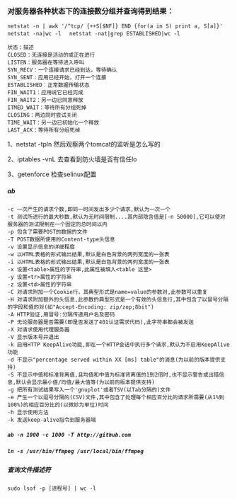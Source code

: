 ### 对服务器各种状态下的连接数分组并查询得到结果：
`netstat -n | awk '/^tcp/ {++S[$NF]} END {for(a in S) print a, S[a]}' `
`netstat -na|wc -l  `
`netstat -nat|grep ESTABLISHED|wc -l  `

```
状态：描述 
CLOSED：无连接是活动的或正在进行 
LISTEN：服务器在等待进入呼叫 
SYN_RECV：一个连接请求已经到达，等待确认 
SYN_SENT：应用已经开始，打开一个连接 
ESTABLISHED：正常数据传输状态 
FIN_WAIT1：应用说它已经完成 
FIN_WAIT2：另一边已同意释放 
ITMED_WAIT：等待所有分组死掉 
CLOSING：两边同时尝试关闭 
TIME_WAIT：另一边已初始化一个释放 
LAST_ACK：等待所有分组死掉
```

1、netstat -tpln
然后观察两个tomcat的监听是怎么写的

2、iptables -vnL
去查看到防火墙是否有信任lo

3、getenforce
检查selinux配置

##### ab 
```-n 测试会话中所执行的请求个数,默认仅执行一个请求
-c 一次产生的请求个数,即同一时间发出多少个请求,默认为一次一个
-t 测试所进行的最大秒数,默认为无时间限制....其内部隐含值是[-n 50000],它可以使对服务器的测试限制在一个固定的总时间以内
-p 包含了需要POST的数据的文件
-T POST数据所使用的Content-type头信息
-v 设置显示信息的详细程度
-w 以HTML表格的形式输出结果,默认是白色背景的两列宽度的一张表
-i 以HTML表格的形式输出结果,默认是白色背景的两列宽度的一张表
-x 设置<table>属性的字符串,此属性被填入<table 这里>
-y 设置<tr>属性的字符串
-z 设置<td>属性的字符串
-C 对请求附加一个Cookie行，其典型形式是name=value的参数对,此参数可以重复
-H 对请求附加额外的头信息,此参数的典型形式是一个有效的头信息行,其中包含了以冒号分隔的字段和值的对(如"Accept-Encoding: zip/zop;8bit")
-A HTTP验证,用冒号:分隔传递用户名及密码
-P 无论服务器是否需要(即是否发送了401认证需求代码),此字符串都会被发送
-X 对请求使用代理服务器
-V 显示版本号并退出
-k 启用HTTP KeepAlive功能,即在一个HTTP会话中执行多个请求,默认为不启用KeepAlive功能
-d 不显示"percentage served within XX [ms] table"的消息(为以前的版本提供支持)
-S 不显示中值和标准背离值,且均值和中值为标准背离值的1到2倍时,也不显示警告或出错信息,默认会显示最小值/均值/最大值等(为以前的版本提供支持)
-g 把所有测试结果写入一个'gnuplot'或者TSV(以Tab分隔的)文件
-e 产生一个以逗号分隔的(CSV)文件,其中包含了处理每个相应百分比的请求所需要(从1%到100%)的相应百分比的(以微妙为单位)时间
-h 显示使用方法
-k 发送keep-alive指令到服务器端
```

##### `ab -n 1000 -c 1000 -T http://github.com`

##### `ln -s /usr/bin/ffmpeg /usr/local/bin/ffmpeg`

##### 查询文件描述符
`sudo lsof -p [进程号] | wc -l`